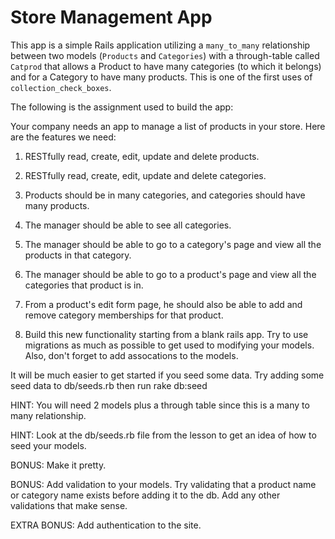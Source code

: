 Store Management App
==

This app is a simple Rails application utilizing a `many_to_many` relationship between two models (`Products` and `Categories`) with a through-table called `Catprod` that allows a Product to have many categories (to which it belongs) and for a Category to have many products.  This is one of the first uses of `collection_check_boxes`.

The following is the assignment used to build the app:

Your company needs an app to manage a list of products in your store. Here are the features we need:

1)  RESTfully read, create, edit, update and delete products.

2)  RESTfully read, create, edit, update and delete categories.

3)  Products should be in many categories, and categories should have many products.

4)  The manager should be able to see all categories.

5)  The manager should be able to go to a category's page and view all the products in that category.

6)  The manager should be able to go to a product's page and view all the categories that product is in.

7)  From a product's edit form page, he should also be able to add and remove category memberships for that product.

8)  Build this new functionality starting from a blank rails app. Try to use migrations as much as possible to get used to modifying your models. Also, don't forget to add assocations to the models.


It will be much easier to get started if you seed some data. Try adding some seed data to db/seeds.rb then run rake db:seed

HINT: You will need 2 models plus a through table since this is a many to many relationship.

HINT: Look at the db/seeds.rb file from the lesson to get an idea of how to seed your models.

BONUS: Make it pretty.

BONUS: Add validation to your models. Try validating that a product name or category name exists before adding it to the db. Add any other validations that make sense.

EXTRA BONUS: Add authentication to the site.
